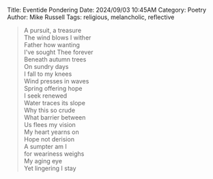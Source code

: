 Title: Eventide Pondering
Date: 2024/09/03 10:45AM
Category: Poetry
Author: Mike Russell
Tags: religious, melancholic, reflective

> A pursuit, a treasure<br>
> The wind blows I wither<br>
> Father how wanting<br>
> I've sought Thee forever<br>
> Beneath autumn trees<br>
> On sundry days<br>
> I fall to my knees<br>
> Wind presses in waves<br>
> Spring offering hope<br>
> I seek renewed<br>
> Water traces its slope<br>
> Why this so crude<br>
> What barrier between<br>
> Us flees my vision<br>
> My heart yearns on<br>
> Hope not derision<br>
> A sumpter am I<br>
> for weariness weighs<br>
> My aging eye<br>
> Yet lingering I stay